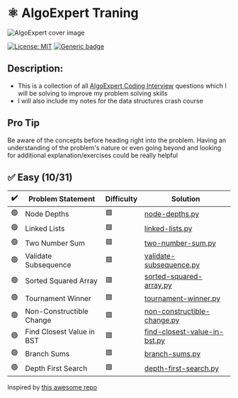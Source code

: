 
# ⚛ AlgoExpert Traning

![AlgoExpert cover image](https://cdn.prod.website-files.com/66bc0319fce51f7e5568a809/66cccf9f0831b90db80f9e82_63d939d762e51477220cd31b_AlgoExpert.webp)

 [![License: MIT](https://img.shields.io/badge/License-MIT-yellow.svg)](https://opensource.org/licenses/MIT "MIT License")
 [![Generic badge](https://img.shields.io/badge/lang-python-yellow.svg)](https://www.python.org/)

## Description:
- This is a collection of all [AlgoExpert Coding Interview](https://www.algoexpert.io/questions) questions which I will be solving to improve my problem solving skills </br>
- I will also include my notes for the data structures crash course

## Pro Tip
Be aware of the concepts before heading right into the problem. Having an understanding of the problem's nature or even going beyond and looking for additional explanation/exercises could be really helpful

## ✅ Easy (10/31)

| ✔️ | Problem Statement | Difficulty | Solution |
|----|-------------------|------------|----------|
| 🟢 | Node Depths | 🟩 | [node-depths.py](questions/easy/node-depths.py) |
| 🟢 | Linked Lists | 🟩 | [linked-lists.py](questions/easy/linked-lists.py) |
| 🟢 | Two Number Sum | 🟩 | [two-number-sum.py](questions/easy/two-number-sum.py) |
| 🟢 | Validate Subsequence | 🟩 | [validate-subsequence.py](questions/easy/validate-subsequence.py) |
| 🟢 | Sorted Squared Array | 🟩 | [sorted-squared-array.py](questions/easy/sorted-squared-array.py) |
| 🟢 | Tournament Winner | 🟩 | [tournament-winner.py](questions/easy/tournament-winner.py) |
| 🟢 | Non-Constructible Change | 🟩 | [non-constructible-change.py](questions/easy/non-constructible-change.py) |
| 🟢 | Find Closest Value in BST | 🟩 | [find-closest-value-in-bst.py](questions/easy/find-closest-value-in-bst.py) |
| 🟢 | Branch Sums | 🟩 | [branch-sums.py](questions/easy/branch-sums.py) |
| 🟢 | Depth First Search | 🟩 | [depth-first-search.py](questions/easy/depth-first-search.py) |



Inspired by [this awesome repo](https://github.com/das-jishu/algoexpert-data-structures-algorithms)
